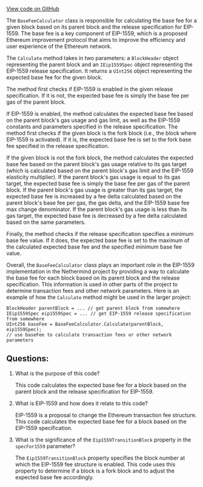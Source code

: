 [View code on GitHub](https://github.com/nethermindeth/nethermind/Nethermind.Core/BaseFeeCalculator.cs)

The `BaseFeeCalculator` class is responsible for calculating the base fee for a given block based on its parent block and the release specification for EIP-1559. The base fee is a key component of EIP-1559, which is a proposed Ethereum improvement protocol that aims to improve the efficiency and user experience of the Ethereum network.

The `Calculate` method takes in two parameters: a `BlockHeader` object representing the parent block and an `IEip1559Spec` object representing the EIP-1559 release specification. It returns a `UInt256` object representing the expected base fee for the given block.

The method first checks if EIP-1559 is enabled in the given release specification. If it is not, the expected base fee is simply the base fee per gas of the parent block.

If EIP-1559 is enabled, the method calculates the expected base fee based on the parent block's gas usage and gas limit, as well as the EIP-1559 constants and parameters specified in the release specification. The method first checks if the given block is the fork block (i.e., the block where EIP-1559 is activated). If it is, the expected base fee is set to the fork base fee specified in the release specification.

If the given block is not the fork block, the method calculates the expected base fee based on the parent block's gas usage relative to its gas target (which is calculated based on the parent block's gas limit and the EIP-1559 elasticity multiplier). If the parent block's gas usage is equal to its gas target, the expected base fee is simply the base fee per gas of the parent block. If the parent block's gas usage is greater than its gas target, the expected base fee is increased by a fee delta calculated based on the parent block's base fee per gas, the gas delta, and the EIP-1559 base fee max change denominator. If the parent block's gas usage is less than its gas target, the expected base fee is decreased by a fee delta calculated based on the same parameters.

Finally, the method checks if the release specification specifies a minimum base fee value. If it does, the expected base fee is set to the maximum of the calculated expected base fee and the specified minimum base fee value.

Overall, the `BaseFeeCalculator` class plays an important role in the EIP-1559 implementation in the Nethermind project by providing a way to calculate the base fee for each block based on its parent block and the release specification. This information is used in other parts of the project to determine transaction fees and other network parameters. Here is an example of how the `Calculate` method might be used in the larger project:

```
BlockHeader parentBlock = ... // get parent block from somewhere
IEip1559Spec eip1559Spec = ... // get EIP-1559 release specification from somewhere
UInt256 baseFee = BaseFeeCalculator.Calculate(parentBlock, eip1559Spec);
// use baseFee to calculate transaction fees or other network parameters
```
## Questions: 
 1. What is the purpose of this code?
    
    This code calculates the expected base fee for a block based on the parent block and the release specification for EIP-1559.

2. What is EIP-1559 and how does it relate to this code?
    
    EIP-1559 is a proposal to change the Ethereum transaction fee structure. This code calculates the expected base fee for a block based on the EIP-1559 specification.

3. What is the significance of the `Eip1559TransitionBlock` property in the `specFor1559` parameter?
    
    The `Eip1559TransitionBlock` property specifies the block number at which the EIP-1559 fee structure is enabled. This code uses this property to determine if a block is a fork block and to adjust the expected base fee accordingly.